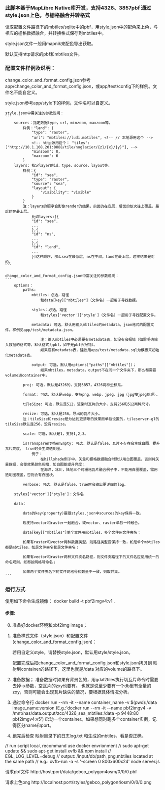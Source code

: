 ### 此脚本基于MapLibre Native库开发，支持4326、3857pbf 通过style.json上色，与栅格融合并转格式
读取配置文件路径下的mbtiles/sqlite中的pbf，用style.json中的配色来上色，与相应的栅格数据融合，并转换格式保存到mbtiles中。

style.json文件一般用mapnik来配色导出获取。

默认支持http请求的pbf和mbtiles文件。

### 配置文件样例及说明：

change_color_and_format_config.json参考app/change_color_and_format_config.json，或app/test/config下的样例。文件名不能自定义。

style.json参考app/style下的样例。文件名可以自定义。

    style.json中需关注的参数说明：
    ```
        sources：指定数据type，url，minzoom，maxzoom等。
            样例："land": {
                "type": "raster",
                "url": "mbtiles://ludi.mbtiles", <!-- // 本地源用这个 -->
                <!-- http源用这个： "tiles": ["http://10.1.108.201:8888/tile/noglacier/{z}/{x}/{y}"], -->
                "minzoom": 0,
                "maxzoom": 6
            }
        layers: 指定layer的id，type，source，layout等。
            样例：{
                "id": "sea",
                "type": "raster",
                "source": "sea",
                "layout": {
                    "visibility": "visible"
                }
            }
            注：layers的顺序会影像render的结果，前面的在底层，后面的依次往上覆盖，最后的在最上层。
                比如layers:[{
                "id": "sea",
                ...
                },{
                "id": "ns",
                ...
                },{
                "id": "land",
                ...
                }]这种顺序，那么sea在最低层，ns在中间，land在最上层，这样结果是对的。
    ```

    change_color_and_format_config.json中需关注的参数说明：
    ```
        options：
            paths:
                mbtiles：必选，路径
                    和data[key]["mbtiles"]（文件名）一起用于寻找数据。

                styles：必选，路径
                    和styles['vector']['style']（文件名）一起用于寻找配置文件。

                metadata: 可选，默认用输入mbtiles的metadata。json格式的配置文件，样例见app/test/metadata.json。

                    注：输入mbtiles中必须要有metadata表，如没有会报错（如需明确输入数据的格式等，默认格式为pbf，如不是pbf会报错）。
                    如果没有metadata表，建议用app/test/metadata.sql为模板来初始化metadata表。

                output: 可选，默认用options["paths"]["mbtiles"]）；
                    如果mbtiles，metadata，output不在同一个文件夹下，那么都需要volume进container中。

            proj: 可选，默认是4326的，支持3857，4326两种坐标系。

            format: 可选，默认是webp，支持png，webp，jpeg，jpg（jpg按jpeg处理）。

            tileSize: 可选，默认是512，渲染时瓦片的大小，支持256和512两种尺寸。

            resize: 可选，默认是256，导出的瓦片大小。
            注：tileSize和resize是为达到更清晰的效果而单独设置的，tileserver-gl的tileSize默认是256，没有resize。

            scale: 可选，默认是1，支持1,2,3。

            isTransparentWhenEmpty: 可选，默认是false，瓦片不存在会生成白图，提升瓦片亮度， true时会生成透明图。
                例子：
                    在hillshade例子中，矢量和栅格数据融合时默认用白图覆盖，否则纯矢量数据，会使效果颜色灰暗，加白图能提升亮度；
                    在海洋，冰川，陆地三个纯栅格瓦片融合例子中，不能用白图覆盖，需用透明图覆盖，否则会有白图块。

            verbose: 可选，默认是false，true时会输出更详细的log。

        styles['vector']['style']：文件名

        data：

            data的key(property)要跟styles.json中sources的key保持一致。
            
            现支持vector和raster一起融合，或vector、raster单独一种融合。

            data[key]["mbtiles"]单个文件用mbtiles，多个文件用文件夹名；

            如果有raster和vector两种数据类型，则路径类型要保持一致，如是单个mbtiles都是mbtiles，如是文件夹名都是文件夹名；

            如果有vector和raster两种文件夹名路径，则文件夹路径下的文件名应使用统一的命名规则，如都按网格号命名；

            如果两个文件夹名下的文件网格号和数量不一致，则取并集。
    ```

### 运行方式 
使用如下命令生成镜像：
docker build -t pbf2imgv4:v1 .

#### 步骤:
0. 准备好docker环境和pbf2img image；

1. 准备样式文件（style.json）和配置文件(change_color_and_format_config.json)：

    若用自定义style，请替换style.json，默认用style/style.json。

    配置完成后把change_color_and_format_config.json和style.json拷贝到 映射到container的路径下，这里也就是/data 对应的volume的路径下。

2. 准备数据；
    准备数据时如果有背景色的，用gdal2tiles执行切瓦片命令时需要去掉-x参数，空瓦片的zxy也要有。
    也就是说至少要有一个db里有全量的zxy，否则可能会出现瓦片缺失的情况，要根据具体情况分析。

3. 通过命令行 docker run --rm -it --name container_name -v $(pwd):/data image_name:version
     (E.g.:'docker run --rm -it --name pbf2imgv4 -v /mnt/nas/data.output/zcc/4326_sea_mbtiles:/data -p 9448:80 pbf2imgv4:v5')
    启动一个container。如果想同时跑多个container实例，记得区分name和port。

4. 跑完后检查 映射目录下的日志log.txt 和生成的mbtiles，看是否正确。

// run script local, recommand use docker envrionment
// sudo apt-get update && sudo apt-get install xvfb && npm install
// EGL_LOG_LEVEL=debug
// output: /input/db/path_png.mbtiles located at the same path
// e.g.: xvfb-run -a -s '-screen 0 800x600x24' node server.js

请求pbf文件
http://host:port/data/gebco_polygon4osm/0/0/0.pbf

请求上色png
http://localhost:port/styles/gebco_polygon4osm/0/0/0.png
